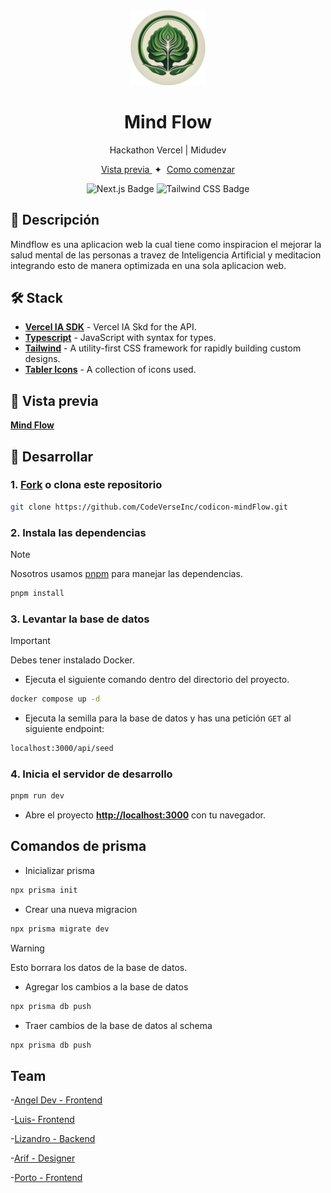 <div align="center">
<img src="./public/img/mind.png" width='120' />
<h1>Mind Flow</h1>
<p>Hackathon Vercel | Midudev</p>
</div>

<div align="center">
    <a href="https://mindflow-nine.vercel.app/" target="_blank">
        Vista previa
    </a>
    <span>&nbsp;✦&nbsp;</span>
    <a href="#-getting-started">
        Como comenzar
    </a>
</div>

<div align="center">

![Next.js Badge](https://img.shields.io/badge/Next.js-000000?logo=nextdotjs&logoColor=fff&style=flat)
![Tailwind CSS Badge](https://img.shields.io/badge/Tailwind%20CSS-06B6D4?logo=tailwindcss&logoColor=fff&style=flat)

</div>

## 📝 Descripción

Mindflow es una aplicacion web la cual tiene como inspiracion el mejorar la salud mental de las personas a travez de Inteligencia Artificial y meditacion integrando esto de manera optimizada en una sola aplicacion web.

## 🛠️ Stack

- [**Vercel IA SDK**](https://sdk.vercel.ai/docs/introduction) - Vercel IA Skd for the API.
- [**Typescript**](https://www.typescriptlang.org/) - JavaScript with syntax for types.
- [**Tailwind**](https://tailwindcss.com/) - A utility-first CSS framework for rapidly building custom designs.
- [**Tabler Icons**](https://tabler.io/) - A collection of icons used.

## 🎨 Vista previa

[**Mind Flow**](https://mindflow.vercel.app/)

## 🚀 Desarrollar

### 1. [Fork](https://github.com/CodeVerseInc/mindflow) o clona este repositorio

```bash
git clone https://github.com/CodeVerseInc/codicon-mindFlow.git
```

### 2. Instala las dependencias

> [!NOTE]
> Nosotros usamos [pnpm](https://pnpm.io) para manejar las dependencias.

```bash
pnpm install
```

### 3. Levantar la base de datos

> [!IMPORTANT]
> Debes tener instalado Docker.

- Ejecuta el siguiente comando dentro del directorio del proyecto.

```bash
docker compose up -d
```

- Ejecuta la semilla para la base de datos y has una petición `GET` al siguiente endpoint:

```bash
localhost:3000/api/seed
```

### 4. Inicia el servidor de desarrollo

```bash
pnpm run dev
```

- Abre el proyecto [**http://localhost:3000**](http://localhost:3000/) con tu navegador.

## Comandos de prisma

- Inicializar prisma

```bash
npx prisma init
```

- Crear una nueva migracion

```bash
npx prisma migrate dev
```

> [!WARNING]
> Esto borrara los datos de la base de datos.

- Agregar los cambios a la base de datos

```bash
npx prisma db push
```

- Traer cambios de la base de datos al schema

```bash
npx prisma db push
```

## Team

-[Angel Dev - Frontend](https://github.com/angelcruz07)

-[Luis- Frontend](https://github.com/LugpDev2022)

-[Lizandro - Backend](https://github.com/LizandroBackEnd)

-[Arif - Designer](https://github.com/Ariff-dev)

-[Porto - Frontend](https://github.com/Porto1090)
